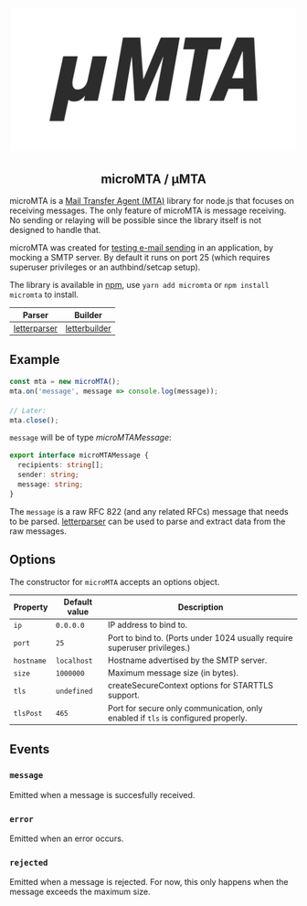 <h1 align="center">
  <img src="https://raw.githubusercontent.com/mat-sz/micromta/master/logo.png" alt="microMTA" width="500">
</h1>

<h2 align="center">
microMTA / µMTA
</h2>

microMTA is a [Mail Transfer Agent (MTA)](https://en.wikipedia.org/wiki/Message_transfer_agent) library for node.js that focuses on receiving messages. The only feature of microMTA is message receiving. No sending or relaying will be possible since the library itself is not designed to handle that.

microMTA was created for [testing e-mail sending](https://github.com/mat-sz/catchmail-ws) in an application, by mocking a SMTP server. By default it runs on port 25 (which requires superuser privileges or an authbind/setcap setup).

The library is available in [npm](https://npmjs.org/package/micromta), use `yarn add micromta` or `npm install micromta` to install.

| Parser                                                 | Builder                                                  |
| ------------------------------------------------------ | -------------------------------------------------------- |
| [letterparser](https://github.com/mat-sz/letterparser) | [letterbuilder](https://github.com/mat-sz/letterbuilder) |

## Example

```js
const mta = new microMTA();
mta.on('message', message => console.log(message));

// Later:
mta.close();
```

`message` will be of type _microMTAMessage_:

```ts
export interface microMTAMessage {
  recipients: string[];
  sender: string;
  message: string;
}
```

The `message` is a raw RFC 822 (and any related RFCs) message that needs to be parsed. [letterparser](https://github.com/mat-sz/letterparser) can be used to parse and extract data from the raw messages.

## Options

The constructor for `microMTA` accepts an options object.

| Property   | Default value | Description                                                                       |
| ---------- | ------------- | --------------------------------------------------------------------------------- |
| `ip`       | `0.0.0.0`     | IP address to bind to.                                                            |
| `port`     | `25`          | Port to bind to. (Ports under 1024 usually require superuser privileges.)         |
| `hostname` | `localhost`   | Hostname advertised by the SMTP server.                                           |
| `size`     | `1000000`     | Maximum message size (in bytes).                                                  |
| `tls`      | `undefined`   | createSecureContext options for STARTTLS support.                                 |
| `tlsPost`  | `465`         | Port for secure only communication, only enabled if `tls` is configured properly. |

## Events

### `message`

Emitted when a message is succesfully received.

### `error`

Emitted when an error occurs.

### `rejected`

Emitted when a message is rejected. For now, this only happens when the message exceeds the maximum size.
